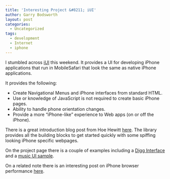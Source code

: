```yaml
---
title: 'Interesting Project &#8211; iUI'
author: Garry Bodsworth
layout: post
categories:
  - Uncategorized
tags:
  - development
  - Internet
  - iphone
---
```

I stumbled across [iUI][1] this weekend. It provides a UI for developing iPhone applications that run in MobileSafari that look the same as native iPhone applications.

It provides the following:

*   Create Navigational Menus and iPhone interfaces from standard HTML.
*   Use or knowledge of JavaScript is not required to create basic iPhone pages.
*   Ability to handle phone orientation changes.
*   Provide a more &#8220;iPhone-like&#8221; experience to Web apps (on or off the iPhone).

There is a great introduction blog post from Hoe Hewitt [here][2]. The library provides all the building blocks to get started quickly with some spiffing looking iPhone specific webpages.

On the project page there is a couple of examples including a [Digg Interface][3] and a [music UI sample][4].

On a related note there is an interesting post on iPhone browser performance [here][5].

 [1]: http://code.google.com/p/iui/
 [2]: http://www.joehewitt.com/blog/introducing_iui.php
 [3]: http://iui.googlecode.com/svn/tags/REL-current/samples/digg/index.html#___1__
 [4]: http://iui.googlecode.com/svn/tags/REL-current/samples/music.html#_home
 [5]: http://daringfireball.net/2008/07/webkit_performance_iphone
